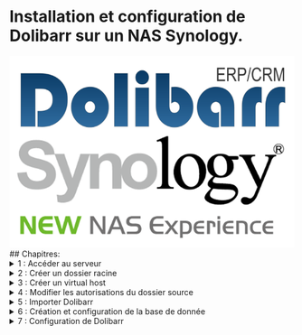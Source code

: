 # Installation et configuration de Dolibarr sur un NAS Synology.
<div style="text-align:center">
<img src="log.png" alt="capture"/>
</div>
## Chapitres:

<details> 
  <summary>1 : Accéder au serveur </summary>

## Connexion au serveur.

1. Ouvrire un navigateur web.
2. Accéder à l'adresse 192.168.2.45:500
3. Entrer son pass et son login.

<a href="print-1.png"><img src="print-1.png" alt="capture" width="500"/></a>
</details>

<details> 
  <summary>2 : Créer un dossier racine </summary>

## Créer un dossier racine.

1. Cliquer sur file `station`.
2. Sélectionner l'option `web`.
3. Créer un nouveau dossier avec le nom souhaité.

<a href="print-2.png"><img src="print-2.png" alt="capture" width="500"/></a>
<a href="print-3.png"><img src="print-3.png" alt="capture" width="500"/></a>
</details>

<details> 
  <summary>3 : Créer un virtual host </summary>

## Créer un virtual host.

1. Ouvrire le `menu principal`. 
2. Ouvrire `web sation`.
3. Ouvrire la gestion des `virtual host` dans le menu de gauche.
4. `Créer` un nouvel host.
5. Cocher `basé sur le nom`, entrer un `nom d'hôte` et cocher le `port 80/443`
6. Ajouter le dossier racine `(chapitre 2).`
7. Renseigner le serveur principal `HTTP` et la version de `PHP.`

<a href="print-4.png"><img src="print-4.png" alt="capture" width="500"/></a>
<a href="print-5.png"><img src="print-5.png" alt="capture" width="500"/></a>
<a href="print-6.png"><img src="print-6.png" alt="capture" width="500"/></a>
</details>

<details> 
  <summary>4 : Modifier les autorisations du dossier source </summary>

## Modifier les autorisations du dossier source.

1. Retourner dans `file station`.
2. Cliquer droit sur le dossier source et sélectionner les `propriétés`.
3. Cliquer sur `permission`.
4. Selectionner `http`.
5. Cliquer sur `modifier`.
6. Activer les autorisations en lecture et écriture.

<a href="print-7.png"><img src="print-7.png" alt="capture" width="500"/></a>
<a href="print-8.png"><img src="print-8.png" alt="capture" width="500"/></a>
<a href="print-9.png"><img src="print-9.png" alt="capture" width="500"/></a>
</details>

<details> 
  <summary>5 : Importer Dolibarr </summary>

## Modifier les autorisations du dossier source.

1. Retourner dans `file station`, ouvrire le dossier source et y importer Dolibarr

<a href="print-10.png"><img src="print-10.png" alt="capture" width="500"/></a>
</details>

<details> 
  <summary>6 : Création et configuration de la base de donnée </summary>

## Instalation de Dolibarr et Création de la base de donnée.

1. accéder à Dolibarr -> `ipDuNas/dossierSource/htdocs`, changer la `langue` et passer à l'étape suivante.
2. si tous les prérequis sont correctes, démarrer l'installation automatique.
3. `Nommer la base de donnée` (pour plus de facilité le même nom que le dossier source).
4. `Sélectionner le serveur` de base de donnée (localhors ou 127.0.0.1).
5. Modifier le `port` avec la valeur `3307`.
6. Cocher `créer la base de donnée` (si elle n'est pas encore créée).
7. Renseigner un `login` et un `mot de passe`.
8. Renseigner de nouveau un `login` et un `mot de passe`.
9. Si les informations sont correctes - lancer la création de la DB (cela peut prendre quelques minutes).
10. Si toutes les informations sont correctes passer a l'étape suiviante et terminer l'installation.

<a href="print-11.png"><img src="print-11.png" alt="capture" width="500"/></a>
<a href="print-12.png"><img src="print-12.png" alt="capture" width="500"/></a>
<a href="print-13.png"><img src="print-13.png" alt="capture" width="500"/></a>
<a href="print-14.png"><img src="print-14.png" alt="capture" width="500"/></a>
<a href="print-15.png"><img src="print-15.png" alt="capture" width="500"/></a>
</details>

<details> 
  <summary>7 : Configuration de Dolibarr </summary>

## Modifier les autorisations du dossier source.

1. accéder à Dolibarr -> `ipDuNas/dossierSource/htdocs`.
2. dans le menu de gauche cliquer sur `Société/Organisation` pour configurer le comportement par défaut de Dolibarr. (Nom et pays sont obligatoire)
3. Toujours dans le menu de gauche cliquer sur `Modules/Applications` pour activer les modules nécessaires.

<a href="print-16.png"><img src="print-16.png" alt="capture" width="500"/></a>
<a href="print-17.png"><img src="print-17.png" alt="capture" width="500"/></a>
<a href="print-18.png"><img src="print-18.png" alt="capture" width="500"/></a>

</details>

